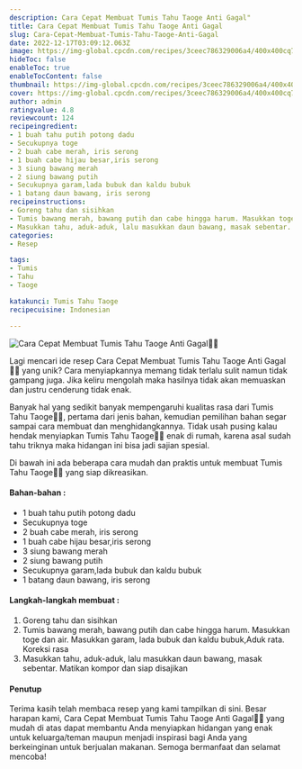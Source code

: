 ```yaml
---
description: Cara Cepat Membuat Tumis Tahu Taoge Anti Gagal"
title: Cara Cepat Membuat Tumis Tahu Taoge Anti Gagal
slug: Cara-Cepat-Membuat-Tumis-Tahu-Taoge-Anti-Gagal
date: 2022-12-17T03:09:12.063Z
image: https://img-global.cpcdn.com/recipes/3ceec786329006a4/400x400cq70/photo.jpg
hideToc: false
enableToc: true
enableTocContent: false
thumbnail: https://img-global.cpcdn.com/recipes/3ceec786329006a4/400x400cq70/photo.jpg
cover: https://img-global.cpcdn.com/recipes/3ceec786329006a4/400x400cq70/photo.jpg
author: admin
ratingvalue: 4.8
reviewcount: 124
recipeingredient:
- 1 buah tahu putih potong dadu
- Secukupnya toge
- 2 buah cabe merah, iris serong
- 1 buah cabe hijau besar,iris serong
- 3 siung bawang merah
- 2 siung bawang putih
- Secukupnya garam,lada bubuk dan kaldu bubuk
- 1 batang daun bawang, iris serong
recipeinstructions:
- Goreng tahu dan sisihkan
- Tumis bawang merah, bawang putih dan cabe hingga harum. Masukkan toge dan air. Masukkan garam, lada bubuk dan kaldu bubuk,Aduk rata. Koreksi rasa
- Masukkan tahu, aduk-aduk, lalu masukkan daun bawang, masak sebentar. Matikan kompor dan siap disajikan
categories:
- Resep

tags:
- Tumis
- Tahu
- Taoge

katakunci: Tumis Tahu Taoge
recipecuisine: Indonesian

---
```


![Cara Cepat Membuat Tumis Tahu Taoge Anti Gagal👩‍🍳](https://img-global.cpcdn.com/recipes/3ceec786329006a4/400x400cq70/photo.jpg)

Lagi mencari ide resep Cara Cepat Membuat Tumis Tahu Taoge Anti Gagal👩‍🍳 yang unik? Cara menyiapkannya memang tidak terlalu sulit namun tidak gampang juga. Jika keliru mengolah maka hasilnya tidak akan memuaskan dan justru cenderung tidak enak.

Banyak hal yang sedikit banyak mempengaruhi kualitas rasa dari Tumis Tahu Taoge👩‍🍳, pertama dari jenis bahan, kemudian pemilihan bahan segar sampai cara membuat dan menghidangkannya. Tidak usah pusing kalau hendak menyiapkan Tumis Tahu Taoge👩‍🍳 enak di rumah, karena asal sudah tahu triknya maka hidangan ini bisa jadi sajian spesial.

Di bawah ini ada beberapa cara mudah dan praktis untuk membuat Tumis Tahu Taoge👩‍🍳 yang siap dikreasikan.

<!--inarticleads1-->

#### Bahan-bahan :

- 1 buah tahu putih potong dadu
- Secukupnya toge
- 2 buah cabe merah, iris serong
- 1 buah cabe hijau besar,iris serong
- 3 siung bawang merah
- 2 siung bawang putih
- Secukupnya garam,lada bubuk dan kaldu bubuk
- 1 batang daun bawang, iris serong

<!--inarticleads2-->

#### Langkah-langkah membuat :

1. Goreng tahu dan sisihkan
1. Tumis bawang merah, bawang putih dan cabe hingga harum. Masukkan toge dan air. Masukkan garam, lada bubuk dan kaldu bubuk,Aduk rata. Koreksi rasa
1. Masukkan tahu, aduk-aduk, lalu masukkan daun bawang, masak sebentar. Matikan kompor dan siap disajikan

#### Penutup

Terima kasih telah membaca resep yang kami tampilkan di sini. Besar harapan kami, Cara Cepat Membuat Tumis Tahu Taoge Anti Gagal👩‍🍳 yang mudah di atas dapat membantu Anda menyiapkan hidangan yang enak untuk keluarga/teman maupun menjadi inspirasi bagi Anda yang berkeinginan untuk berjualan makanan. Semoga bermanfaat dan selamat mencoba!